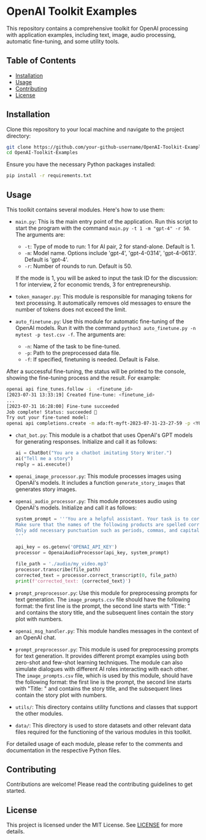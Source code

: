 
# OpenAI Toolkit Examples

This repository contains a comprehensive toolkit for OpenAI processing with application examples, including text, image, audio processing, automatic fine-tuning, and some utility tools.

## Table of Contents

- [Installation](#installation)
- [Usage](#usage)
- [Contributing](#contributing)
- [License](#license)

## Installation

Clone this repository to your local machine and navigate to the project directory:

```bash
git clone https://github.com/your-github-username/OpenAI-Toolkit-Examples.git
cd OpenAI-Toolkit-Examples
```

Ensure you have the necessary Python packages installed:

```bash
pip install -r requirements.txt
```

## Usage

This toolkit contains several modules. Here's how to use them:

* `main.py`: This is the main entry point of the application. Run this script to start the program with the command `main.py -t 1 -m "gpt-4" -r 50`. The arguments are:

  - `-t`: Type of mode to run: 1 for AI pair, 2 for stand-alone. Default is 1.
  - `-m`: Model name. Options include 'gpt-4', 'gpt-4-0314', 'gpt-4-0613'. Default is 'gpt-4'.
  - `-r`: Number of rounds to run. Default is 50.

  If the mode is 1, you will be asked to input the task ID for the discussion: 1 for interview, 2 for economic trends, 3 for entrepreneurship.

* `token_manager.py`: This module is responsible for managing tokens for text processing. It automatically removes old messages to ensure the number of tokens does not exceed the limit.

* `auto_finetune.py`: Use this module for automatic fine-tuning of the OpenAI models. Run it with the command `python3 auto_finetune.py -n mytest -p test.csv -f`. The arguments are:

  - `-n`: Name of the task to be fine-tuned.
  - `-p`: Path to the preprocessed data file.
  - `-f`: If specified, finetuning is needed. Default is False.

After a successful fine-tuning, the status will be printed to the console, showing the fine-tuning process and the result. For example:

  ```bash
  openai api fine_tunes.follow -i  <finetune_id>
  [2023-07-31 13:33:19] Created fine-tune: <finetune_id>
  ...
  [2023-07-31 16:28:00] Fine-tune succeeded
  Job complete! Status: succeeded 🎉
  Try out your fine-tuned model:
  openai api completions.create -m ada:ft-myft-2023-07-31-23-27-59 -p <YOUR_PROMPT>
  ```

* `chat_bot.py`: This module is a chatbot that uses OpenAI's GPT models for generating responses. Initialize and call it as follows:

  ```python
  ai = ChatBot("You are a chatbot imitating Story Writer.")
  ai("Tell me a story")
  reply = ai.execute()
  ```

* `openai_image_processor.py`: This module processes images using OpenAI's models. It includes a function `generate_story_images` that generates story images.

* `openai_audio_processor.py`: This module processes audio using OpenAI's models. Initialize and call it as follows:

  ```python
  system_prompt = '''You are a helpful assistant. Your task is to correct any spelling discrepancies in the transcribed text. 
  Make sure that the names of the following products are spelled correctly. 
  Only add necessary punctuation such as periods, commas, and capitalization, and use only the context provided.
  '''

  api_key = os.getenv('OPENAI_API_KEY')
  processor = OpenaiAudioProcessor(api_key, system_prompt)

  file_path = './audio/my_video.mp3'
  processor.transcribe(file_path)
  corrected_text = processor.correct_transcript(0, file_path)
  print(f'corrected_text: {corrected_text}')
  ```

* `prompt_preprocessor.py`: Use this module for preprocessing prompts for text generation. The `image_prompts.csv` file should have the following format: the first line is the prompt, the second line starts with "Title: " and contains the story title, and the subsequent lines contain the story plot with numbers.

* `openai_msg_handler.py`: This module handles messages in the context of an OpenAI chat.

* `prompt_preprocessor.py`: This module is used for preprocessing prompts for text generation. It provides different prompt examples using both zero-shot and few-shot learning techniques. The module can also simulate dialogues with different AI roles interacting with each other. The `image_prompts.csv` file, which is used by this module, should have the following format: the first line is the prompt, the second line starts with "Title: " and contains the story title, and the subsequent lines contain the story plot with numbers.

* `utils/`: This directory contains utility functions and classes that support the other modules.

* `data/`: This directory is used to store datasets and other relevant data files required for the functioning of the various modules in this toolkit.

For detailed usage of each module, please refer to the comments and documentation in the respective Python files.

## Contributing

Contributions are welcome! Please read the contributing guidelines to get started.

## License

This project is licensed under the MIT License. See [LICENSE](LICENSE) for more details.
